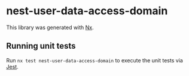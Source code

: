 # nest-user-data-access-domain

This library was generated with [Nx](https://nx.dev).

## Running unit tests

Run `nx test nest-user-data-access-domain` to execute the unit tests via [Jest](https://jestjs.io).
